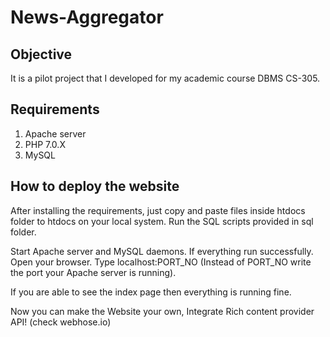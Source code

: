 # News-Aggregator

## Objective
It is a pilot project that I developed for my academic course DBMS CS-305. 

## Requirements

1) Apache server
2) PHP 7.0.X
3) MySQL 

## How to deploy the website

After installing the requirements, just copy and paste files inside htdocs folder to htdocs on your local system.
Run the SQL scripts provided in sql folder.

Start Apache server and MySQL daemons.
If everything run successfully. Open your browser. Type localhost:PORT_NO (Instead of PORT_NO write the port your Apache server is running).

If you are able to see the index page then everything is running fine. 

Now you can make the Website your own, Integrate Rich content provider API! (check webhose.io)